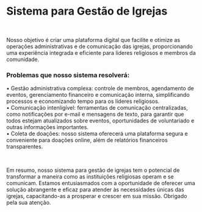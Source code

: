 <h1>Sistema para Gestão de Igrejas</h1> <br>

Nosso objetivo é criar uma plataforma digital que facilite e otimize as operações administrativas e de comunicação das igrejas, proporcionando uma experiência integrada e eficiente para líderes religiosos e membros da comunidade. <br>

<h3>Problemas que nosso sistema resolverá:</h3>
<p>• Gestão administrativa complexa: controle de membros, agendamento de eventos, gerenciamento financeiro e comunicação interna, simplificando processos e economizando tempo para os líderes religiosos. <br>
• Comunicação intenligível: ferramentas de comunicação centralizadas, como notificações por e-mail e mensagens de texto, para garantir que todos estejam atualizados sobre eventos, oportunidades de voluntariado e outras informações importantes. <br>
• Coleta de doações: nosso sistema oferecerá uma plataforma segura e conveniente para doações online, além de relatórios financeiros transparentes. </p> <br>

Em resumo, nosso sistema para gestão de igrejas tem o potencial de transformar a maneira como as instituições religiosas operam e se comunicam. Estamos entusiasmados com a oportunidade de oferecer uma solução abrangente e eficaz para atender às necessidades únicas das igrejas, capacitando-as a prosperar e crescer em sua missão. Obrigado pela sua atenção.
